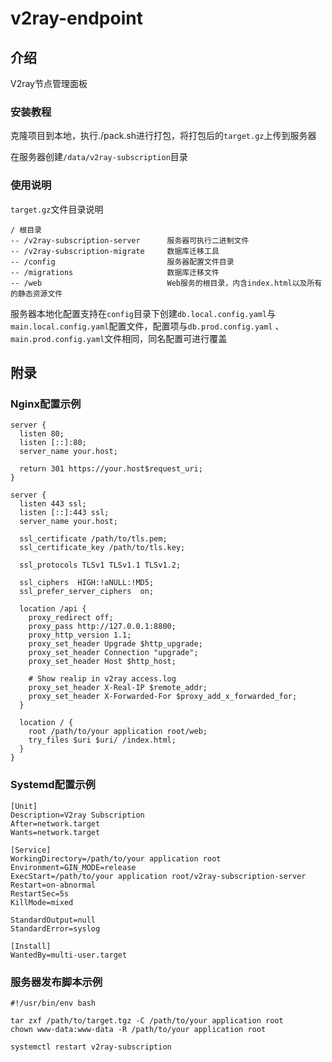 # v2ray-endpoint

## 介绍

V2ray节点管理面板

### 安装教程

克隆项目到本地，执行./pack.sh进行打包，将打包后的`target.gz`上传到服务器

在服务器创建`/data/v2ray-subscription`目录

### 使用说明

`target.gz`文件目录说明

```
/ 根目录
-- /v2ray-subscription-server      服务器可执行二进制文件
-- /v2ray-subscription-migrate     数据库迁移工具
-- /config                         服务器配置文件目录
-- /migrations                     数据库迁移文件
-- /web                            Web服务的根目录，内含index.html以及所有的静态资源文件
```

服务器本地化配置支持在`config`目录下创建`db.local.config.yaml`与`main.local.config.yaml`配置文件，配置项与`db.prod.config.yaml`
、`main.prod.config.yaml`文件相同，同名配置可进行覆盖

## 附录

### Nginx配置示例

```
server {
  listen 80;
  listen [::]:80;
  server_name your.host;

  return 301 https://your.host$request_uri;
}

server {
  listen 443 ssl;
  listen [::]:443 ssl;
  server_name your.host;

  ssl_certificate /path/to/tls.pem;
  ssl_certificate_key /path/to/tls.key;

  ssl_protocols TLSv1 TLSv1.1 TLSv1.2;

  ssl_ciphers  HIGH:!aNULL:!MD5;
  ssl_prefer_server_ciphers  on;

  location /api {
    proxy_redirect off;
    proxy_pass http://127.0.0.1:8800;
    proxy_http_version 1.1;
    proxy_set_header Upgrade $http_upgrade;
    proxy_set_header Connection "upgrade";
    proxy_set_header Host $http_host;

    # Show realip in v2ray access.log
    proxy_set_header X-Real-IP $remote_addr;
    proxy_set_header X-Forwarded-For $proxy_add_x_forwarded_for;
  }

  location / {
    root /path/to/your application root/web;
    try_files $uri $uri/ /index.html;
  }
}
```

### Systemd配置示例

```
[Unit]
Description=V2ray Subscription
After=network.target
Wants=network.target

[Service]
WorkingDirectory=/path/to/your application root
Environment=GIN_MODE=release
ExecStart=/path/to/your application root/v2ray-subscription-server
Restart=on-abnormal
RestartSec=5s
KillMode=mixed

StandardOutput=null
StandardError=syslog

[Install]
WantedBy=multi-user.target
```

### 服务器发布脚本示例

```
#!/usr/bin/env bash

tar zxf /path/to/target.tgz -C /path/to/your application root
chown www-data:www-data -R /path/to/your application root

systemctl restart v2ray-subscription
```

